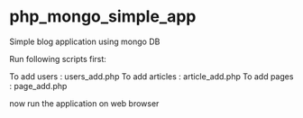 # php_mongo_simple_app

Simple blog application using mongo DB

Run following scripts first:

To add users : users_add.php
To add articles : article_add.php
To add pages : page_add.php

now run the application on web browser